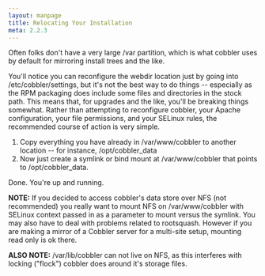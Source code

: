 ```yaml
---
layout: manpage
title: Relocating Your Installation
meta: 2.2.3
---
```



Often folks don't have a very large /var partition, which is what cobbler uses by default for mirroring install trees and the like.

You'll notice you can reconfigure the webdir location just by going into /etc/cobbler/settings, but it's not the best way to do things -- especially as the RPM packaging does include some files and directories in the stock path. This means that, for upgrades and the like, you'll be breaking things somewhat. Rather than attempting to reconfigure cobbler, your Apache configuration, your file permissions, and your SELinux rules, the recommended course of action is very simple.

1. Copy everything you have already in /var/www/cobbler to another location -- for instance, /opt/cobbler\_data
2. Now just create a symlink or bind mount at /var/www/cobbler that points to /opt/cobbler\_data.

Done. You're up and running.

**NOTE:** If you decided to access cobbler's data store over NFS (not recommended) you really want to mount NFS on /var/www/cobbler with SELinux context passed in as a parameter to mount versus the symlink. You may also have to deal with problems related to rootsquash. However if you are making a mirror of a Cobbler server for a multi-site setup, mounting read only is ok there.

**ALSO NOTE:** /var/lib/cobbler can not live on NFS, as this interferes with locking ("flock") cobbler does around it's storage files.

